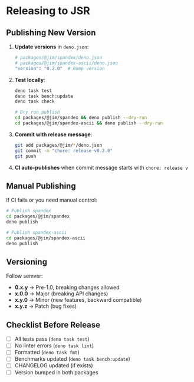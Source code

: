 # Releasing to JSR

## Publishing New Version

1. **Update versions** in `deno.json`:
   ```bash
   # packages/@jim/spandex/deno.json
   # packages/@jim/spandex-ascii/deno.json
   "version": "0.2.0"  # Bump version
   ```

2. **Test locally**:
   ```bash
   deno task test
   deno task bench:update
   deno task check

   # Dry run publish
   cd packages/@jim/spandex && deno publish --dry-run
   cd packages/@jim/spandex-ascii && deno publish --dry-run
   ```

3. **Commit with release message**:
   ```bash
   git add packages/@jim/*/deno.json
   git commit -m "chore: release v0.2.0"
   git push
   ```

4. **CI auto-publishes** when commit message starts with `chore: release v`

## Manual Publishing

If CI fails or you need manual control:

```bash
# Publish spandex
cd packages/@jim/spandex
deno publish

# Publish spandex-ascii
cd packages/@jim/spandex-ascii
deno publish
```

## Versioning

Follow semver:

- **0.x.y** → Pre-1.0, breaking changes allowed
- **x.0.0** → Major (breaking API changes)
- **x.y.0** → Minor (new features, backward compatible)
- **x.y.z** → Patch (bug fixes)

## Checklist Before Release

- [ ] All tests pass (`deno task test`)
- [ ] No linter errors (`deno task lint`)
- [ ] Formatted (`deno task fmt`)
- [ ] Benchmarks updated (`deno task bench:update`)
- [ ] CHANGELOG updated (if exists)
- [ ] Version bumped in both packages
